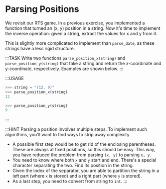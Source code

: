 # Parsing Positions

We revisit our RTS game.
In a previous exercise, you implemented a function that turned an (x, y) position in a string.
Now it's time to implement the inverse operation: given a string, extract the values for x and y from it.

This is slightly more complicated to implement than `parse_date`, as these strings have a less rigid structure.

:::TASK
Write two functions `parse_position_x(string)` and `parse_position_y(string)` that take a string and return the x-coordinate and y-coordinate, respectively.
Examples are shown below.
:::

:::USAGE

```python
>>> string = "(12, 9)"
>>> parse_position_x(string)
12

>>> parse_position_y(string)
9
```

:::

:::HINT
Parsing a position involves multiple steps.
To implement such algorithms, you'll want to find ways to strip away complexity.

* A possible first step would be to get rid of the enclosing parentheses.
  These are always at fixed positions, so this should be easy.
  This way, you have reduced the problem from parsing `(x, y)` to parsing `x, y`.
* You need to know where both `x` and `y` start and end.
  There's a special character separating the two.
  Find its position in the string.
* Given the index of the separator, you are able to partition the string in a left part (where `x` is stored) and a right part (where `y` is stored).
* As a last step, you need to convert from string to `int`.
:::
